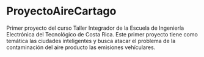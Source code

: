 # ProyectoAireCartago
Primer proyecto del curso Taller Integrador de la Escuela de Ingeniería Electrónica del Tecnológico de Costa Rica. Este primer proyecto tiene como temática las ciudades inteligentes y busca atacar el problema de la contaminación del aire producto las emisiones vehículares.
